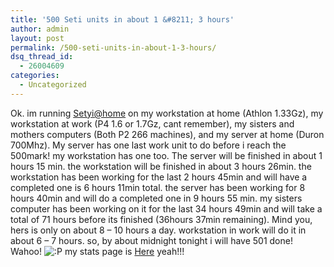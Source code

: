 ```yaml
---
title: '500 Seti units in about 1 &#8211; 3 hours'
author: admin
layout: post
permalink: /500-seti-units-in-about-1-3-hours/
dsq_thread_id:
  - 26004609
categories:
  - Uncategorized
---
```

Ok. im running [Setyi@home][1] on my workstation at home (Athlon 1.33Gz), my workstation at work (P4 1.6 or 1.7Gz, cant remember), my sisters and mothers computers (Both P2 266 machines), and my server at home (Duron 700Mhz). My server has one last work unit to do before i reach the 500mark! my workstation has one too. The server will be finished in about 1 hours 15 min. the workstation will be finished in about 3 hours 26min. the workstation has been working for the last 2 hours 45min and will have a completed one is 6 hours 11min total. the server has been working for 8 hours 40min and will do a completed one in 9 hours 55 min. my sisters computer has been working on it for the last 34 hours 49min and will take a total of 71 hours before its finished (36hours 37min remaining). Mind you, hers is only on about 8 &#8211; 10 hours a day. workstation in work will do it in about 6 &#8211; 7 hours. so, by about midnight tonight i will have 501 done! Wahoo! <img src="http://blog.lotas-smartman.net/wp-includes/images/smilies/icon_razz.gif" alt=":P" class="wp-smiley" /> my stats page is [Here][2] yeah!!!

 [1]: http://setiathome.ssl.berkeley.edu
 [2]: http://setiathome.ssl.berkeley.edu/fcgi-bin/fcgi?email=webmaster@lotas-smartman.net&cmd=user_stats_new